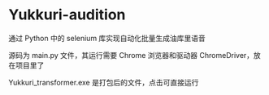 # Yukkuri-audition

通过 Python 中的 selenium 库实现自动化批量生成油库里语音

源码为 main.py 文件，其运行需要 Chrome 浏览器和驱动器 ChromeDriver，放在项目里了

Yukkuri_transformer.exe 是打包后的文件，点击可直接运行
